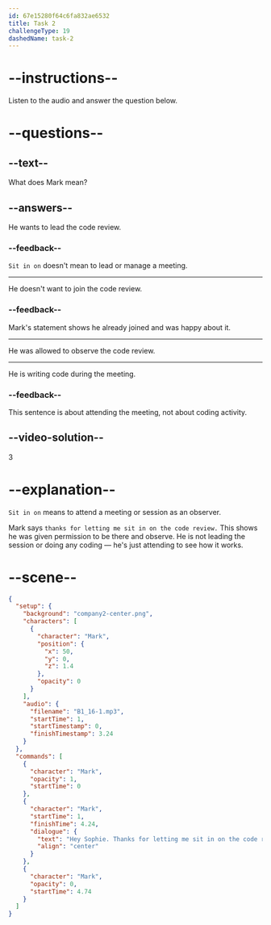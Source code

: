 ```yaml
---
id: 67e15280f64c6fa832ae6532
title: Task 2
challengeType: 19
dashedName: task-2
---
```


<!-- (Audio) Mark: Hey, Sophie. Thanks for letting me sit in on the code review. -->

# --instructions--

Listen to the audio and answer the question below.

# --questions--

## --text--

What does Mark mean?

## --answers--

He wants to lead the code review.

### --feedback--

`Sit in on` doesn't mean to lead or manage a meeting.

---

He doesn't want to join the code review.

### --feedback--

Mark's statement shows he already joined and was happy about it.

---

He was allowed to observe the code review.

---

He is writing code during the meeting.

### --feedback--

This sentence is about attending the meeting, not about coding activity.

## --video-solution--

3

# --explanation--

`Sit in on` means to attend a meeting or session as an observer.

Mark says `thanks for letting me sit in on the code review.` This shows he was given permission to be there and observe. He is not leading the session or doing any coding — he's just attending to see how it works.

# --scene--

```json
{
  "setup": {
    "background": "company2-center.png",
    "characters": [
      {
        "character": "Mark",
        "position": {
          "x": 50,
          "y": 0,
          "z": 1.4
        },
        "opacity": 0
      }
    ],
    "audio": {
      "filename": "B1_16-1.mp3",
      "startTime": 1,
      "startTimestamp": 0,
      "finishTimestamp": 3.24
    }
  },
  "commands": [
    {
      "character": "Mark",
      "opacity": 1,
      "startTime": 0
    },
    {
      "character": "Mark",
      "startTime": 1,
      "finishTime": 4.24,
      "dialogue": {
        "text": "Hey Sophie. Thanks for letting me sit in on the code review.",
        "align": "center"
      }
    },
    {
      "character": "Mark",
      "opacity": 0,
      "startTime": 4.74
    }
  ]
}
```
